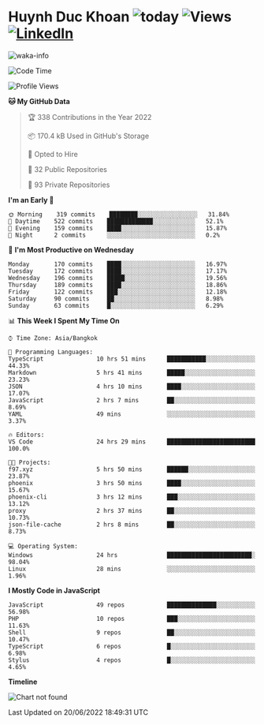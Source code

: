 # Huynh Duc Khoan ![today](https://wakapi.dev/api/badge/f97/interval:today?label=today) ![Views](https://komarev.com/ghpvc/?username=f97) [![LinkedIn](https://img.shields.io/badge/-LinkedIn-5c5c5c?&logo=Linkedin&?logoColor=white&link=https://www.linkedin.com/in/huynhduckhoan/)](https://www.linkedin.com/in/huynhduckhoan/)

![waka-info](https://github-readme-stats.vercel.app/api/wakatime?username=f97&api_domain=wakapi.dev&bg_color=1A202C&title_color=2F855A&icon_color=2F855A&text_color=ffffff&custom_title=Wakapi%20Week%20Stats&layout=compact)

<!--START_SECTION:waka-->
![Code Time](http://img.shields.io/badge/Code%20Time-0%20secs-blue)

![Profile Views](http://img.shields.io/badge/Profile%20Views-97-blue)

**🐱 My GitHub Data** 

> 🏆 338 Contributions in the Year 2022
 > 
> 📦 170.4 kB Used in GitHub's Storage 
 > 
> 💼 Opted to Hire
 > 
> 📜 32 Public Repositories 
 > 
> 🔑 93 Private Repositories  
 > 
**I'm an Early 🐤** 

```text
🌞 Morning    319 commits    ████████░░░░░░░░░░░░░░░░░   31.84% 
🌆 Daytime    522 commits    █████████████░░░░░░░░░░░░   52.1% 
🌃 Evening    159 commits    ████░░░░░░░░░░░░░░░░░░░░░   15.87% 
🌙 Night      2 commits      ░░░░░░░░░░░░░░░░░░░░░░░░░   0.2%

```
📅 **I'm Most Productive on Wednesday** 

```text
Monday       170 commits    ████░░░░░░░░░░░░░░░░░░░░░   16.97% 
Tuesday      172 commits    ████░░░░░░░░░░░░░░░░░░░░░   17.17% 
Wednesday    196 commits    █████░░░░░░░░░░░░░░░░░░░░   19.56% 
Thursday     189 commits    ████░░░░░░░░░░░░░░░░░░░░░   18.86% 
Friday       122 commits    ███░░░░░░░░░░░░░░░░░░░░░░   12.18% 
Saturday     90 commits     ██░░░░░░░░░░░░░░░░░░░░░░░   8.98% 
Sunday       63 commits     █░░░░░░░░░░░░░░░░░░░░░░░░   6.29%

```


📊 **This Week I Spent My Time On** 

```text
⌚︎ Time Zone: Asia/Bangkok

💬 Programming Languages: 
TypeScript               10 hrs 51 mins      ███████████░░░░░░░░░░░░░░   44.33% 
Markdown                 5 hrs 41 mins       █████░░░░░░░░░░░░░░░░░░░░   23.23% 
JSON                     4 hrs 10 mins       ████░░░░░░░░░░░░░░░░░░░░░   17.07% 
JavaScript               2 hrs 7 mins        ██░░░░░░░░░░░░░░░░░░░░░░░   8.69% 
YAML                     49 mins             ░░░░░░░░░░░░░░░░░░░░░░░░░   3.37%

🔥 Editors: 
VS Code                  24 hrs 29 mins      █████████████████████████   100.0%

🐱‍💻 Projects: 
f97.xyz                  5 hrs 50 mins       ██████░░░░░░░░░░░░░░░░░░░   23.87% 
phoenix                  3 hrs 50 mins       ████░░░░░░░░░░░░░░░░░░░░░   15.67% 
phoenix-cli              3 hrs 12 mins       ███░░░░░░░░░░░░░░░░░░░░░░   13.12% 
proxy                    2 hrs 37 mins       ██░░░░░░░░░░░░░░░░░░░░░░░   10.73% 
json-file-cache          2 hrs 8 mins        ██░░░░░░░░░░░░░░░░░░░░░░░   8.73%

💻 Operating System: 
Windows                  24 hrs              ████████████████████████░   98.04% 
Linux                    28 mins             ░░░░░░░░░░░░░░░░░░░░░░░░░   1.96%

```

**I Mostly Code in JavaScript** 

```text
JavaScript               49 repos            ██████████████░░░░░░░░░░░   56.98% 
PHP                      10 repos            ███░░░░░░░░░░░░░░░░░░░░░░   11.63% 
Shell                    9 repos             ██░░░░░░░░░░░░░░░░░░░░░░░   10.47% 
TypeScript               6 repos             █░░░░░░░░░░░░░░░░░░░░░░░░   6.98% 
Stylus                   4 repos             █░░░░░░░░░░░░░░░░░░░░░░░░   4.65%

```


**Timeline**

![Chart not found](https://raw.githubusercontent.com/f97/f97/master/charts/bar_graph.png) 


 Last Updated on 20/06/2022 18:49:31 UTC
<!--END_SECTION:waka-->
